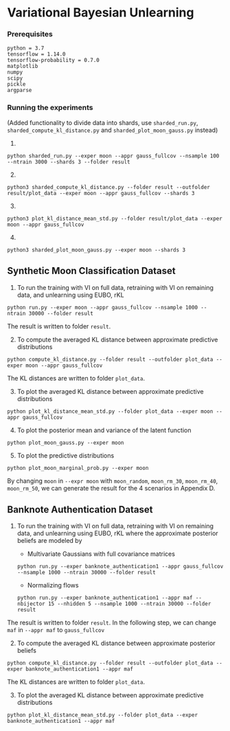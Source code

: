 
# Variational Bayesian Unlearning

### Prerequisites

```
python = 3.7
tensorflow = 1.14.0
tensorflow-probability = 0.7.0
matplotlib
numpy
scipy
pickle
argparse
```

### Running the experiments

(Added functionality to divide data into shards, use `sharded_run.py`, `sharded_compute_kl_distance.py` and `sharded_plot_moon_gauss.py` instead)

1.
```
python sharded_run.py --exper moon --appr gauss_fullcov --nsample 100 --ntrain 3000 --shards 3 --folder result
```
2.
```
python3 sharded_compute_kl_distance.py --folder result --outfolder result/plot_data --exper moon --appr gauss_fullcov --shards 3
```
3.
```
python3 plot_kl_distance_mean_std.py --folder result/plot_data --exper moon --appr gauss_fullcov
```
4.
```
python3 sharded_plot_moon_gauss.py --exper moon --shards 3
```

## Synthetic Moon Classification Dataset

1. To run the training with VI on full data, retraining with VI on remaining data, and unlearning using EUBO, rKL
```
python run.py --exper moon --appr gauss_fullcov --nsample 1000 --ntrain 30000 --folder result
```
The result is written to folder `result`.

2. To compute the averaged KL distance between approximate predictive distributions
```
python compute_kl_distance.py --folder result --outfolder plot_data --exper moon --appr gauss_fullcov
```
The KL distances are written to folder `plot_data`.

3. To plot the averaged KL distance between approximate predictive distributions
```
python plot_kl_distance_mean_std.py --folder plot_data --exper moon --appr gauss_fullcov
```

4. To plot the posterior mean and variance of the latent function
```
python plot_moon_gauss.py --exper moon
```

5. To plot the predictive distributions
```
python plot_moon_marginal_prob.py --exper moon
```

By changing `moon` in `--expr moon` with `moon_random`, `moon_rm_30`, `moon_rm_40`, `moon_rm_50`, we can generate the result for the 4 scenarios in Appendix D.


## Banknote Authentication Dataset

1. To run the training with VI on full data, retraining with VI on remaining data, and unlearning using EUBO, rKL where the approximate posterior beliefs are modeled by
    * Multivariate Gaussians with full covariance matrices
    ```
    python run.py --exper banknote_authentication1 --appr gauss_fullcov --nsample 1000 --ntrain 30000 --folder result
    ```

    * Normalizing flows
    ```
    python run.py --exper banknote_authentication1 --appr maf --nbijector 15 --nhidden 5 --nsample 1000 --ntrain 30000 --folder result
    ```
The result is written to folder `result`.
In the following step, we can change `maf` in `--appr maf` to `gauss_fullcov`

2. To compute the averaged KL distance between approximate posterior beliefs
```
python compute_kl_distance.py --folder result --outfolder plot_data --exper banknote_authentication1 --appr maf
```
The KL distances are written to folder `plot_data`.

3. To plot the averaged KL distance between approximate predictive distributions
```
python plot_kl_distance_mean_std.py --folder plot_data --exper banknote_authentication1 --appr maf
```

